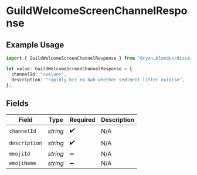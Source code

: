 # GuildWelcomeScreenChannelResponse

## Example Usage

```typescript
import { GuildWelcomeScreenChannelResponse } from "@ryan.blunden/discord-sdk/models/components";

let value: GuildWelcomeScreenChannelResponse = {
  channelId: "<value>",
  description: "rapidly brr ew bah whether sediment litter oxidise",
};
```

## Fields

| Field              | Type               | Required           | Description        |
| ------------------ | ------------------ | ------------------ | ------------------ |
| `channelId`        | *string*           | :heavy_check_mark: | N/A                |
| `description`      | *string*           | :heavy_check_mark: | N/A                |
| `emojiId`          | *string*           | :heavy_minus_sign: | N/A                |
| `emojiName`        | *string*           | :heavy_minus_sign: | N/A                |